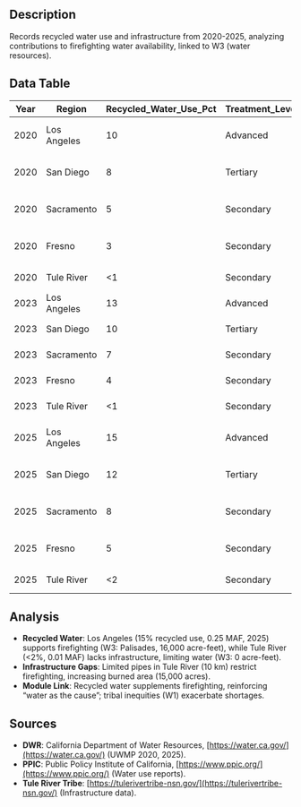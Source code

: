 ## Description
Records recycled water use and infrastructure from 2020-2025, analyzing contributions to firefighting water availability, linked to W3 (water resources).

## Data Table

| Year | Region | Recycled_Water_Use_Pct | Treatment_Level | Pipe_Infrastructure_km | UWMP_Delivery_Vol_MAF | Source | Notes |
|------|----------------|------------------------|-----------------|-----------------------|-----------------------|---------------|---------------------------|
| 2020 | Los Angeles | 10 | Advanced | 400 | 0.18 | DWR UWMP 2020 | Pre-Purple Pipe expansion |
| 2020 | San Diego | 8 | Tertiary | 200 | 0.10 | DWR UWMP 2020 | Limited coastal infrastructure |
| 2020 | Sacramento | 5 | Secondary | 100 | 0.05 | DWR UWMP 2020 | No Purple Pipe |
| 2020 | Fresno | 3 | Secondary | 80 | 0.03 | DWR UWMP 2020 | Infrastructure gap |
| 2020 | Tule River | <1 | Secondary | 5 | 0.005 | Tule River Tribe | Minimal access |
| 2023 | Los Angeles | 13 | Advanced | 450 | 0.22 | PPIC/DWR | Post-drought improvements |
| 2023 | San Diego | 10 | Tertiary | 250 | 0.13 | PPIC/DWR | Purple Pipe initiated |
| 2023 | Sacramento | 7 | Secondary | 130 | 0.07 | PPIC/DWR | Limited expansion |
| 2023 | Fresno | 4 | Secondary | 90 | 0.04 | PPIC/DWR | Persistent gaps |
| 2023 | Tule River | <1 | Secondary | 8 | 0.008 | Tule River Tribe | No Purple Pipe |
| 2025 | Los Angeles | 15 | Advanced | 500 | 0.25 | DWR UWMP 2025 | High AB 1668 compliance |
| 2025 | San Diego | 12 | Tertiary | 300 | 0.15 | DWR UWMP 2025 | Purple Pipe expansion |
| 2025 | Sacramento | 8 | Secondary | 150 | 0.08 | DWR UWMP 2025 | Moderate compliance |
| 2025 | Fresno | 5 | Secondary | 100 | 0.05 | DWR UWMP 2025 | Low sustainability |
| 2025 | Tule River | <2 | Secondary | 10 | 0.01 | Tule River Tribe | Severe equity gap |

## Analysis
- **Recycled Water**: Los Angeles (15% recycled use, 0.25 MAF, 2025) supports firefighting (W3: Palisades, 16,000 acre-feet), while Tule River (<2%, 0.01 MAF) lacks infrastructure, limiting water (W3: 0 acre-feet).
- **Infrastructure Gaps**: Limited pipes in Tule River (10 km) restrict firefighting, increasing burned area (15,000 acres).
- **Module Link**: Recycled water supplements firefighting, reinforcing “water as the cause”; tribal inequities (W1) exacerbate shortages.

## Sources
- **DWR**: California Department of Water Resources, [https://water.ca.gov/](https://water.ca.gov/) (UWMP 2020, 2025).
- **PPIC**: Public Policy Institute of California, [https://www.ppic.org/](https://www.ppic.org/) (Water use reports).
- **Tule River Tribe**: [https://tulerivertribe-nsn.gov/](https://tulerivertribe-nsn.gov/) (Infrastructure data).
